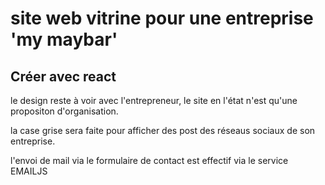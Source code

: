 # site web vitrine pour une entreprise 'my maybar' 

## Créer avec react 

le design reste à voir avec l'entrepreneur, le site en l'état n'est qu'une propositon d'organisation.

la case grise sera faite pour afficher des post des réseaus sociaux de son entreprise.

l'envoi de mail via le formulaire de contact est effectif via le service EMAILJS




